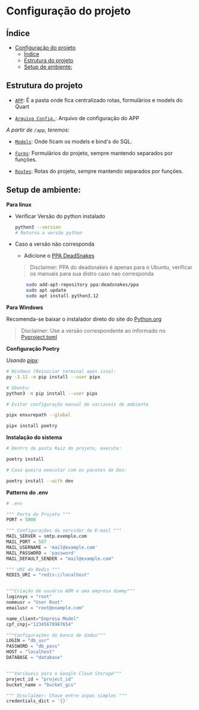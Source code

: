 # Configuração do projeto

## Índice

- [Configuração do projeto](#configuração-do-projeto)
  - [Índice](#índice)
  - [Estrutura do projeto](#estrutura-do-projeto)
  - [Setup de ambiente:](#setup-de-ambiente)

## Estrutura do projeto

- [`APP`](./app/): É a pasta onde fica centralizado rotas, formulários e models do Quart

- [`Arquivo Config.`](./app/default_config.py): Arquivo de configuração do APP

_A partir de `/app`, teremos_:

- [`Models`](./app/models/): Onde ficam os models e bind's do SQL.

- [`Forms`](./app/Forms/): Formulários do projeto, sempre mantendo separados por funções.

- [`Routes`](./app/routes/): Rotas do projeto, sempre mantendo separados por funções.

## Setup de ambiente:

**Para linux**

- Verificar Versão do python instalado

  ```bash
  python3 --version
  # Retorna a versão python

  ```

- Caso a versão não corresponda

  - Adicione o [PPA DeadSnakes](https://launchpad.net/~deadsnakes/+archive/ubuntu/ppa)

  > Disclaimer:
  > PPA do deadsnakes é apenas para o Ubuntu, verificar os manuais para sua distro caso nao corresponda

  ```bash
      sudo add-apt-repository ppa:deadsnakes/ppa
      sudo apt update
      sudo apt install python3.12
  ```

**Para Windows**

Recomenda-se baixar o instalador direto do site do [Python.org](https://python.org)

> Disclaimer:
> Use a versão correspondente ao informado no [Pyproject.toml](./pyproject.toml)

**Configuração Poetry**

_Usando [pipx](https://pipx.pypa.io/stable/installation/):_

```bash
# Windows (Reiniciar terminal após isso):
py -3.12 -m pip install --user pipx

# Ubuntu:
python3 -m pip install --user pipx

# Evitar configuração manual de variaveis de ambiente

pipx ensurepath --global

pipx install poetry


```

**Instalação do sistema**

```bash
# Dentro da pasta Raiz do projeto, execute:

poetry install

# Caso queira executar com os pacotes de Dev:

poetry install --with dev


```

**Patterns do .env**

```python
# .env

""" Porta do Projeto """
PORT = 5000

""" Configurações do servidor de E-mail """
MAIL_SERVER = smtp.exemplo.com
MAIL_PORT = 587
MAIL_USERNAME = 'mail@example.com'
MAIL_PASSWORD = 'password'
MAIL_DEFAULT_SENDER = "mail@example.com"

""" URI do Redis """
REDIS_URI = "redis://localhost"


"""Criação de usuário ADM e uma empresa dummy"""
loginsys = "root"
nomeusr = "User Root"
emailusr = "root@example.com"

name_client="Empresa Model"
cpf_cnpj="12345678987654"

"""Configurações do banco de dados"""
LOGIN = "db_usr"
PASSWORD = "db_pass"
HOST = "localhost"
DATABASE = "database"


"""Variáveis para o Google Cloud Storage"""
project_id = "project_id"
bucket_name = "bucket_gcs"

""" Disclaimer: Chave entre aspas simples """
credentials_dict = '{}'


```
